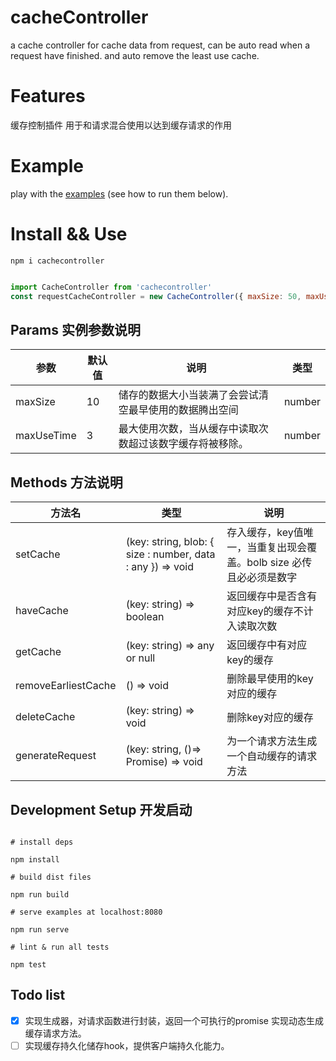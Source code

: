 # cacheController

a cache controller for cache data from request, can be auto read when a request have finished. and auto remove the least use cache.

# Features

缓存控制插件
用于和请求混合使用以达到缓存请求的作用
# Example

play with the [examples](https://github.com/emjio/cacheController/tree/dev/example) (see how to run them below).

# Install && Use

```shell
npm i cachecontroller

```
```javascript

import CacheController from 'cachecontroller'
const requestCacheController = new CacheController({ maxSize: 50, maxUseTime: 3 })

```


## Params 实例参数说明

|  参数   | 默认值  | 说明  |   类型|
|  ----  | ----  |----|----|
| maxSize|10 |储存的数据大小当装满了会尝试清空最早使用的数据腾出空间 | number |
| maxUseTime  | 3 | 最大使用次数，当从缓存中读取次数超过该数字缓存将被移除。| number

## Methods 方法说明

|  方法名   | 类型  | 说明  |  
|  ---- | -----  |----|
| setCache | (key: string, blob: { size : number, data : any }) => void   | 存入缓存，key值唯一，当重复出现会覆盖。bolb size 必传且必必须是数字  |
| haveCache  | (key: string) => boolean | 返回缓存中是否含有对应key的缓存不计入读取次数 |
| getCache  | (key: string) => any or null | 返回缓存中有对应key的缓存 |  (any or null)
| removeEarliestCache | () => void | 删除最早使用的key对应的缓存 | void
| deleteCache | (key: string) => void | 删除key对应的缓存 |
|generateRequest| (key: string, ()=> Promise) => void | 为一个请求方法生成一个自动缓存的请求方法 |

## Development Setup  开发启动

```shell

# install deps

npm install

# build dist files

npm run build

# serve examples at localhost:8080

npm run serve

# lint & run all tests

npm test

```

## Todo list

- [X] 实现生成器，对请求函数进行封装，返回一个可执行的promise 实现动态生成缓存请求方法。
- [ ] 实现缓存持久化储存hook，提供客户端持久化能力。